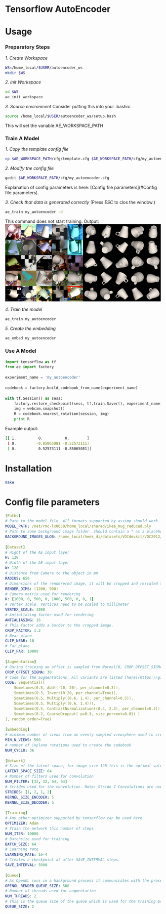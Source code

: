 # Tensorflow AutoEncoder

# Usage
### Preparatory Steps
*1. Create Workspace*
```bash
WS=/home_local/$USER/autoencoder_ws
mkdir $WS
```

*2. Init Workspace*
```bash
cd $WS
ae_init_workspace
```

*3. Source environment*
Consider putting this into your .bashrc
```bash
source /home_local/$USER/autoencoder_ws/setup.bash
```
This will set the variable AE_WORKSPACE_PATH

### Train A Model
*1. Copy the template config file*
```bash
cp $AE_WORKSPACE_PATH/cfg/template.cfg $AE_WORKSPACE_PATH/cfg/my_autoencoder.cfg
```
*2. Modify the config file*
```bash
gedit $AE_WORKSPACE_PATH/cfg/my_autoencoder.cfg
```

Explanation of config parameters is here: [Config file parameters](#Config file parameters).

*3. Check that data is generated correctly*
(Press *ESC* to clos the window.)
```bash
ae_train my_autoencoder -d
```
This command does not start training.
Output:
![](docs/example_batch.png)

*4. Train the model*
```bash
ae_train my_autoencoder
```

*5. Create the embedding*
```bash
ae_embed my_autoencoder
```

### Use A Model
```python
import tensorflow as tf
from ae import factory

experiment_name = 'my_autoencoder'

codebook = factory.build_codebook_from_name(experiment_name)

with tf.Session() as sess:
	factory.restore_checkpoint(sess, tf.train.Saver(), experiment_name)
	img = webcam.snapshot()
	R = codebook.nearest_rotation(session, img)
	print R
```
Example output:
```bash
[[ 1.          0.          0.        ]
 [ 0.         -0.85065081 -0.52573111]
 [ 0.          0.52573111 -0.85065081]]
```
# Installation

```bash
make
```

# Config file parameters
```yaml
[Paths]
# Path to the model file. All formats supported by assimp should work. Tested with ply files.
MODEL_PATH: /net/rmc-lx0050/home_local/shared/ikea_mug_reduced.ply
# Path to some background image folder. Should contain a * as a placeholder for the image name.
BACKGROUND_IMAGES_GLOB: /home_local/henk_di/datasets/VOCdevkit/VOC2012/JPEGImages/*.jpg

[Dataset]
# Hight of the AE input layer
H: 128 
# Width of the AE input layer
W: 128 
# Distance from Camera to the object in mm
RADIUS: 650 
# Dimensions of the renderered image, it will be cropped and rescaled to H, W later.
RENDER_DIMS: (1200, 900) 
# Camera matrix used for rendering
K: [1000, 0, 500, 0, 1000, 500, 0, 0, 1] 
# Vertex scale. Vertices need to be scaled to millimeter
VERTEX_SCALE: 1000 
# Antialiasing factor used for rendering
ANTIALIASING: 16 
# This factor adds a border to the cropped image.
CROP_FACTOR: 1.2 
# Near plane
CLIP_NEAR: 10 
# Far plane
CLIP_FAR: 10000 

[Augmentation]
# During training an offset is sampled from Normal(0, CROP_OFFSET_SIGMA) and added to the ground truth crop.
CROP_OFFSET_SIGMA: 30 
# Code for the augmentations, All variants are listed [here](https://github.com/aleju/imgaug).
CODE: Sequential([ 
    Sometimes(0.5, Add((-20, 20), per_channel=0.3)),
    Sometimes(0.3, Invert(0.20, per_channel=True)),
    Sometimes(0.5, Multiply((0.6, 1.4), per_channel=0.5)),
    Sometimes(0.5, Multiply((0.6, 1.4))),
    Sometimes(0.5, ContrastNormalization((0.4, 2.3), per_channel=0.3)),
    Sometimes(0.2, CoarseDropout( p=0.3, size_percent=0.01) )
], random_order=True)

[Embedding]
# minimum number of views from an evenly sampled viewsphere used to create the codebook
MIN_N_VIEWS: 500 
# number of inplane rotations used to create the codebook
NUM_CYCLO: 36 

[Network]
# Size of the latent space, for image size 128 this is the optimal value.
LATENT_SPACE_SIZE: 64 
# Number of filters used for convolution
NUM_FILTER: [32, 32, 64, 64] 
# Strides used for the convolution. Note: Stride 2 Convolutions are used instead of pooling layers.
STRIDES: [1, 2, 1, 2] 
KERNEL_SIZE_ENCODER: 5 
KERNEL_SIZE_DECODER: 5

[Training]
# Any other optimizer supported by tensorflow can be used here
OPTIMIZER: Adam 
# Train the network this number of steps
NUM_ITER: 10000
# Batchsize used for training
BATCH_SIZE: 64 
# Learning rate
LEARNING_RATE: 1e-4 
# Creates a checkpoint at after SAVE_INTERVAL steps.
SAVE_INTERVAL: 5000 

[Queue]
# As OpenGL runs in a background process it communicates with the process used for training using a queue. It's size can be set here.
OPENGL_RENDER_QUEUE_SIZE: 500
# Number of threads used for augmentation
NUM_THREADS: 2
# This is the queue size of the queue which is used for the training process.
QUEUE_SIZE: 2 
```

